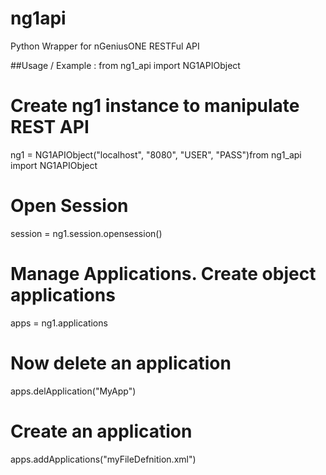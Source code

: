 # ng1api
Python Wrapper for nGeniusONE RESTFul API

##Usage / Example :
from ng1_api import NG1APIObject

# Create ng1 instance to manipulate REST API
ng1 = NG1APIObject("localhost", "8080", "USER", "PASS")from ng1_api import NG1APIObject

# Open Session
session = ng1.session.opensession()

# Manage Applications. Create object applications 
apps = ng1.applications

  # Now delete an application
  apps.delApplication("MyApp")
  
  # Create an application
  apps.addApplications("myFileDefnition.xml")
